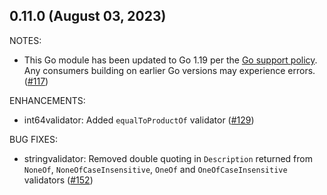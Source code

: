 ## 0.11.0 (August 03, 2023)

NOTES:

* This Go module has been updated to Go 1.19 per the [Go support policy](https://golang.org/doc/devel/release.html#policy). Any consumers building on earlier Go versions may experience errors. ([#117](https://github.com/hashicorp/terraform-plugin-framework-validators/issues/117))

ENHANCEMENTS:

* int64validator: Added `equalToProductOf` validator ([#129](https://github.com/hashicorp/terraform-plugin-framework-validators/issues/129))

BUG FIXES:

* stringvalidator: Removed double quoting in `Description` returned from `NoneOf`, `NoneOfCaseInsensitive`, `OneOf` and `OneOfCaseInsensitive` validators ([#152](https://github.com/hashicorp/terraform-plugin-framework-validators/issues/152))

